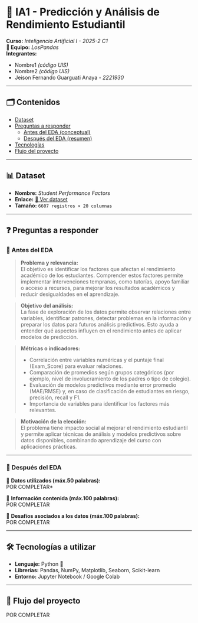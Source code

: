 # 📘 IA1 - Predicción y Análisis de Rendimiento Estudiantil

**Curso:** *Inteligencia Artificial I - 2025-2 C1*  
**👥 Equipo:** *LosPandas*  
**Integrantes:**  
- Nombre1 *(código UIS)*  
- Nombre2 *(código UIS)*  
- Jeison Fernando Guarguati Anaya - *2221930*  

---

## 🗂️ Contenidos
- [Dataset](#dataset)
- [Preguntas a responder](#preguntas-a-responder)
  - [Antes del EDA (conceptual)](#antes-del-eda-conceptual)
  - [Después del EDA (resumen)](#despues-del-eda-resumen)
- [Tecnologías](#tecnologías-a-utilizar)
- [Flujo del proyecto](#flujo-del-proyecto)

---

## 📊 Dataset
- **Nombre:** *Student Performance Factors*  
- **Enlace:** [🔗 Ver dataset](https://www.kaggle.com/datasets/lainguyn123/student-performance-factors)  
- **Tamaño:** `6607 registros × 20 columnas`  

---

## ❓ Preguntas a responder

### 🔹 Antes del EDA

> **Problema y relevancia:**  
> El objetivo es identificar los factores que afectan el rendimiento académico de los estudiantes. Comprender estos factores permite implementar intervenciones tempranas, como tutorías, apoyo familiar o acceso a recursos, para mejorar los resultados académicos y reducir desigualdades en el aprendizaje.

> **Objetivo del análisis:**  
> La fase de exploración de los datos permite observar relaciones entre variables, identificar patrones, detectar problemas en la información y preparar los datos para futuros análisis predictivos. Esto ayuda a entender qué aspectos influyen en el rendimiento antes de aplicar modelos de predicción.

> **Métricas o indicadores:**  
> - Correlación entre variables numéricas y el puntaje final (Exam_Score) para evaluar relaciones.
> - Comparación de promedios según grupos categóricos (por ejemplo, nivel de involucramiento de los padres o tipo de colegio).
> - Evaluación de modelos predictivos mediante error promedio (MAE/RMSE) y, en caso de clasificación de estudiantes en riesgo, precisión, recall y F1.
> - Importancia de variables para identificar los factores más relevantes.

> **Motivación de la elección:**  
> El problema tiene impacto social al mejorar el rendimiento estudiantil y permite aplicar técnicas de análisis y modelos predictivos sobre datos disponibles, combinando aprendizaje del curso con aplicaciones prácticas.

---

### 🔹 Después del EDA

📌 **Datos utilizados (máx.50 palabras):**  
POR COMPLETAR*  

📌 **Información contenida (máx.100 palabras):**  
POR COMPLETAR 

📌 **Desafíos asociados a los datos (máx.100 palabras):**  
POR COMPLETAR

---

## 🛠️ Tecnologías a utilizar
- **Lenguaje:** Python 🐍  
- **Librerías:** Pandas, NumPy, Matplotlib, Seaborn, Scikit-learn  
- **Entorno:** Jupyter Notebook / Google Colab  

---

## 🚀 Flujo del proyecto
POR COMPLETAR

